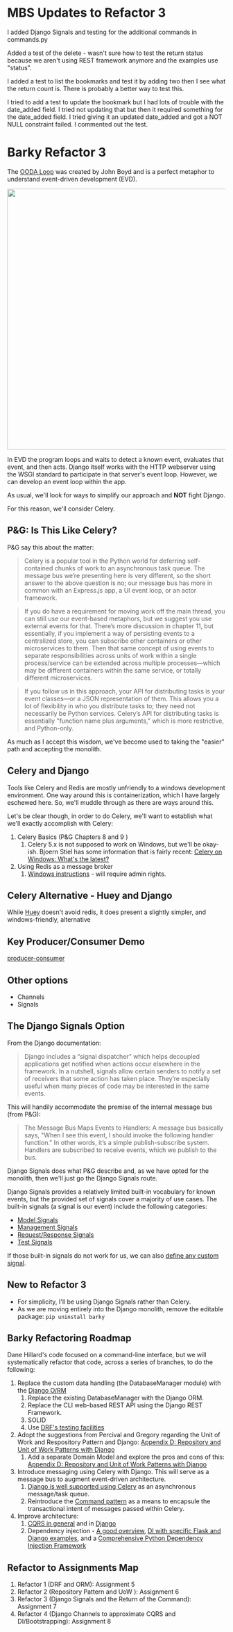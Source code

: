 # MBS Updates to Refactor 3

I added Django Signals and testing for the additional commands in commands.py

Added a test of the delete - wasn't sure how to test the return status because we aren't using REST framework anymore and the examples use "status".

I added a test to list the bookmarks and test it by adding two then I see what the return count is. There is probably a better way to test this.

I tried to add a test to update the bookmark but I had lots of trouble with the date_added field. I tried not updating that but then it required something for the date_added field. I tried giving it an updated date_added and got a NOT NULL constraint failed. I commented out the test.

# Barky Refactor 3

The [OODA Loop](https://en.wikipedia.org/wiki/OODA_loop) was created by John Boyd and is a perfect metaphor to understand event-driven development (EVD).

<img src="../../docs/img/2880px-OODA.Boyd.svg.png" width=600px>

In EVD the program loops and waits to detect a known event, evaluates that event, and then acts.  Django itself works with the HTTP webserver using the WSGI standard to participate in that server's event loop.  However, we can develop an event loop within the app.

As usual, we'll look for ways to simplify our approach and **NOT** fight Django.

For this reason, we'll consider Celery.

## P&G: Is This Like Celery?

P&G say this about the matter:

> Celery is a popular tool in the Python world for deferring self-contained chunks of work to an asynchronous task queue. The message bus we’re presenting here is very different, so the short answer to the above question is no; our message bus has more in common with an Express.js app, a UI event loop, or an actor framework.

> If you do have a requirement for moving work off the main thread, you can still use our event-based metaphors, but we suggest you use external events for that. There’s more discussion in chapter 11, but essentially, if you implement a way of persisting events to a centralized store, you can subscribe other containers or other microservices to them. Then that same concept of using events to separate responsibilities across units of work within a single process/service can be extended across multiple processes—​which may be different containers within the same service, or totally different microservices.

> If you follow us in this approach, your API for distributing tasks is your event classes—or a JSON representation of them. This allows you a lot of flexibility in who you distribute tasks to; they need not necessarily be Python services. Celery’s API for distributing tasks is essentially "function name plus arguments," which is more restrictive, and Python-only.

As much as I accept this wisdom, we've become used to taking the "easier" path and accepting the monolith.

## Celery and Django

Tools like Celery and Redis are mostly unfriendly to a windows development environment.  One way around this is containerization, which I have largely eschewed here.  So, we'll muddle through as there are ways around this.

Let's be clear though, in order to do Celery, we'll want to establish what we'll exactly accomplish with Celery:

1. Celery Basics (P&G Chapters 8 and 9 )
   1. Celery 5.x is not supposed to work on Windows, but we'll be okay-ish. Bjoern Stiel has some information that is fairly recent: [Celery on Windows: What's the latest?](https://celery.school/celery-on-windows)
1. Using Redis as a message broker
   1. [Windows instructions](https://developer.redis.com/create/windows/) - will require admin rights.

## Celery Alternative - Huey and Django

While [Huey](https://github.com/coleifer/huey) doesn't avoid redis, it does present a slightly simpler, and windows-friendly, alternative

## Key Producer/Consumer Demo

[producer-consumer](https://github.com/arsenmakovei/producer-consumer)

## Other options

- Channels
- Signals

## The Django Signals Option

From the Django documentation:

> Django includes a “signal dispatcher” which helps decoupled applications get notified when actions occur elsewhere in the framework. In a nutshell, signals allow certain senders to notify a set of receivers that some action has taken place. They’re especially useful when many pieces of code may be interested in the same events.

This will handily accommodate the premise of the internal message bus (from P&G):

> The Message Bus Maps Events to Handlers: A message bus basically says, "When I see this event, I should invoke the following handler function." In other words, it’s a simple publish-subscribe system. Handlers are subscribed to receive events, which we publish to the bus.

Django Signals does what P&G describe and, as we have opted for the monolith, then we'll just go the Django Signals route.

Django Signals provides a relatively limited built-in vocabulary for known events, but the provided set of signals cover a majority of use cases.  The built-in signals (a signal is our event) include the following categories:

- [Model Signals](https://docs.djangoproject.com/en/5.0/ref/signals/#module-django.db.models.signals)
- [Management Signals](https://docs.djangoproject.com/en/5.0/ref/signals/#management-signals)
- [Request/Response Signals](https://docs.djangoproject.com/en/5.0/ref/signals/#module-django.core.signals)
- [Test Signals](https://docs.djangoproject.com/en/5.0/ref/signals/#module-django.test.signals)

If those built-in signals do not work for us, we can also [define any custom signal](https://docs.djangoproject.com/en/5.0/topics/signals/#defining-and-sending-signals).

## New to Refactor 3

- For simplicity, I'll be using Django Signals rather than Celery.
- As we are moving entirely into the Django monolith, remove the editable package: `pip uninstall barky`

## Barky Refactoring Roadmap

Dane Hillard's code focused on a command-line interface, but we will systematically refactor that code, across a series of branches, to do the following:

1. Replace the custom data handling (the DatabaseManager module) with the [Django O/RM](https://docs.djangoproject.com/en/5.0/topics/db/queries/)
   1. Replace the existing DatabaseManager with the Django ORM.
   1. Replace the CLI web-based REST API using the Django REST Framework.
   1. SOLID
   1. Use [DRF's testing facilities](https://www.django-rest-framework.org/api-guide/testing/#api-test-cases)
1. Adopt the suggestions from Percival and Gregory regarding the Unit of Work and Respository Pattern and Django: [Appendix D: Repository and Unit of Work Patterns with Django](https://www.cosmicpython.com/book/appendix_django.html)
   1. Add a separate Domain Model and explore the pros and cons of this: [Appendix D: Repository and Unit of Work Patterns with Django](https://www.cosmicpython.com/book/appendix_django.html)
1. Introduce messaging using Celery with Django. This will serve as a message bus to augment event-driven architecture.
   1. [Django is well supported using Celery](https://docs.celeryq.dev/en/stable/django/first-steps-with-django.html) as an asynchronous message/task queue.
   1. Reintroduce the [Command pattern](https://refactoring.guru/design-patterns/command) as a means to encapsule the transactional intent of messages passed within Celery.
1. Improve architecture:
   1. [CQRS in general](https://douwevandermeij.medium.com/the-repository-pattern-via-cqrs-with-python-django-elasticsearch-cb38437721d3) and in [Django](https://django-cqrs.readthedocs.io/en/latest/)
   1. Dependency injection - [A good overview](https://thinhdanggroup.github.io/python-dependency-injection/), [DI with specific Flask and Django examples](https://snyk.io/blog/dependency-injection-python/), and a [Comprehensive Python Dependency Injection Framework](https://python-dependency-injector.ets-labs.org/)

## Refactor to Assignments Map

1. Refactor 1 (DRF and ORM): Assignment 5
1. Refactor 2 (Repository Pattern and UoW ): Assignment 6
1. Refactor 3 (Django Signals and the Return of the Command): Assignment 7
1. Refactor 4 (Django Channels to approximate CQRS and DI/Bootstrapping): Assignment 8
